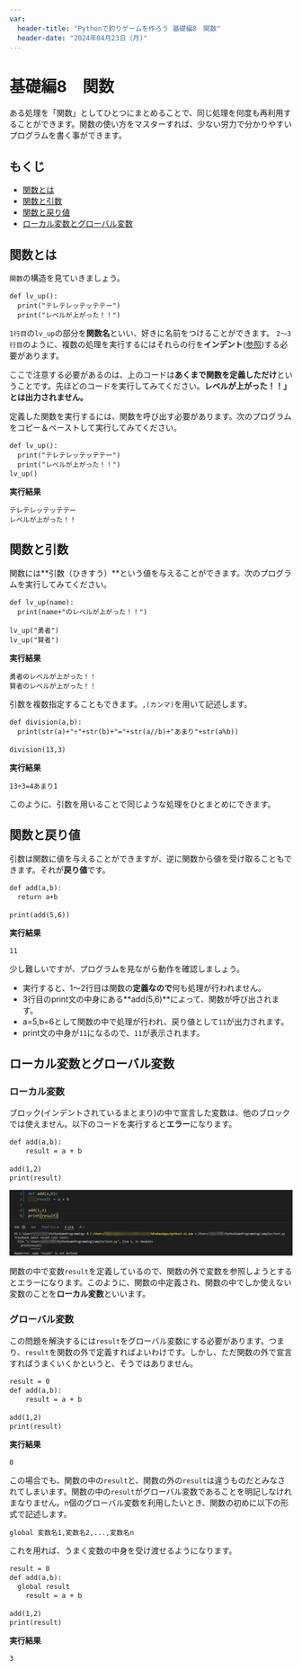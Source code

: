 ```yaml
---
var:
  header-title: "Pythonで釣りゲームを作ろう 基礎編8　関数"
  header-date: "2024年04月23日（月)"
---
```


# 基礎編8　関数 

ある処理を「関数」としてひとつにまとめることで、同じ処理を何度も再利用することができます。関数の使い方をマスターすれば、少ない労力で分かりやすいプログラムを書く事ができます。

## もくじ

-  [関数とは](basic08.html#関数とは) 
-  [関数と引数](basic08.html#関数と引数) 
-  [関数と戻り値](basic08.html#関数と戻り値)
-  [ローカル変数とグローバル変数](basic08.html#ローカル変数とグローバル変数)


## 関数とは


`関数`の構造を見ていきましょう。

```python{.numberLines caption="関数の構造"}
def lv_up():
  print("テレテレッテッテテー")
  print("レベルが上がった！！")
```

`1行目`の`lv_up`の部分を**関数名**といい、好きに名前をつけることができます。
`2～3行目`のように、複数の処理を実行するにはそれらの行を**インデント**([参照](basic04.html#インデント))する必要があります。

ここで注意する必要があるのは、上のコードは**あくまで関数を定義しただけ**ということです。先ほどのコードを実行してみてください。**レベルが上がった！！」とは出力されません。**

定義した関数を実行するには、関数を呼び出す必要があります。次のプログラムをコピー＆ペーストして実行してみてください。

```python{.numberLines caption="関数の実行"}
def lv_up():
  print("テレテレッテッテテー")
  print("レベルが上がった！！")
lv_up()
```

**<i class="fa-solid fa-terminal"></i> 実行結果**

```
テレテレッテッテテー
レベルが上がった！！
```


## 関数と引数

関数には**引数（ひきすう）**という値を与えることができます。次のプログラムを実行してみてください。

```python{.numberLines caption="関数と引数"}
def lv_up(name):
  print(name+"のレベルが上がった！！")

lv_up("勇者")
lv_up("賢者")
```

**<i class="fa-solid fa-terminal"></i> 実行結果**

```
勇者のレベルが上がった！！
賢者のレベルが上がった！！
```

引数を複数指定することもできます。`,(カンマ)`を用いて記述します。

```python{.numberLines caption="複数の引数はカンマで区切る"}
def division(a,b):
  print(str(a)+"÷"+str(b)+"="+str(a//b)+"あまり"+str(a%b))

division(13,3)
```

**<i class="fa-solid fa-terminal"></i> 実行結果**

```
13÷3=4あまり1
```

このように、引数を用いることで同じような処理をひとまとめにできます。



## 関数と戻り値

引数は関数に値を与えることができますが、逆に関数から値を受け取ることもできます。それが**戻り値**です。

```python{.numberLines caption="関数と引数"}
def add(a,b):
  return a+b

print(add(5,6))
```

**<i class="fa-solid fa-terminal"></i> 実行結果**

```
11
```


少し難しいですが、プログラムを見ながら動作を確認しましょう。

- 実行すると、1～2行目は関数の**定義なので**何も処理が行われません。
- 3行目のprint文の中身にある**add(5,6)**によって、関数が呼び出されます。
- a=5,b=6として関数の中で処理が行われ、戻り値として`11`が出力されます。
- print文の中身が`11`になるので、`11`が表示されます。


## ローカル変数とグローバル変数

### ローカル変数

ブロック(インデントされているまとまり)の中で宣言した変数は、他のブロックでは使えません。以下のコードを実行すると**エラー**になります。

```python{.numberLines caption="ローカル変数"}
def add(a,b):
    result = a + b

add(1,2)
print(result)
```


![img](figs/08/local.png)

関数の中で変数`result`を定義しているので、関数の外で変数を参照しようとするとエラーになります。このように、関数の中定義され、関数の中でしか使えない変数のことを**ローカル変数**といいます。


### グローバル変数

この問題を解決するには`result`をグローバル変数にする必要があります。つまり、`result`を関数の外で定義すればよいわけです。しかし、ただ関数の外で宣言すればうまくいくかというと、そうではありません。

```python{.numberLines caption="グローバル変数（失敗例）"}
result = 0
def add(a,b):
    result = a + b

add(1,2)
print(result)
```

**<i class="fa-solid fa-terminal"></i> 実行結果**

```
0
```

この場合でも、関数の中の`result`と、関数の外の`result`は違うものだとみなされてしまいます。関数の中の`result`がグローバル変数であることを明記しなけれまなりません。n個のグローバル変数を利用したいとき、関数の初めに以下の形式で記述します。

```python{}
global 変数名1,変数名2,...,変数名n
```

これを用れば、うまく変数の中身を受け渡せるようになります。

```python{.numberLines caption="グローバル変数（失敗例）"}
result = 0
def add(a,b):
  global result
    result = a + b

add(1,2)
print(result)
```

**<i class="fa-solid fa-terminal"></i> 実行結果**

```
3
```